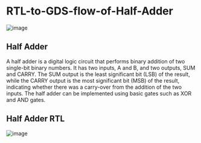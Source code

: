 # RTL-to-GDS-flow-of-Half-Adder
![image](https://github.com/Pragati2501/RTL-to-GDS-flow-of-Half-Adder/assets/76483382/5a4b3482-c039-4f32-afe1-a88c3fbddee2)

## Half Adder
A half adder is a digital logic circuit that performs binary addition of two single-bit binary numbers. It has two inputs, A and B, and two outputs, SUM and CARRY. The SUM output is the least significant bit (LSB) of the result, while the CARRY output is the most significant bit (MSB) of the result, indicating whether there was a carry-over from the addition of the two inputs. The half adder can be implemented using basic gates such as XOR and AND gates.

## Half Adder RTL
![image](https://github.com/Pragati2501/RTL-to-GDS-flow-of-Half-Adder/assets/76483382/0c88b38b-48ec-4200-a919-a7c5b407bad8)


